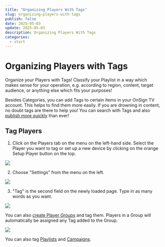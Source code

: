 ```yaml
---
title: "Organizing Players With Tags"
slug: organizing-players-with-tags
publish: false
date: 2025-05-03
update: 2025-05-03
description: Organizing Players With Tags
categories:
  - start
---
```


Organizing Players with Tags
============================

Organize your Players with Tags! Classify your Playlist in a way which makes sense for your operation, e.g. according to region, content, target audience, or anything else which fits your purposes!

Besides Categories, you can add Tags to certain items in your OnSign TV account. This helps to find them more easily. If you are drowning in content, no doubt tags are there to help you! You can search with Tags and also [publish more quickly](/basics-publishing/publish-tag-filtered-content) than ever!

Tag Players
-----------

1. Click on the Players tab on the menu on the left-hand side. Select the Player you want to tag or set up a new device by clicking on the orange Setup Player button on the top.

![](https://static.helpjuice.com/helpjuice_production/uploads/upload/image/23821/direct/1741726010428/image.png)

2. Choose "Settings" from the menu on the left.

![](https://static.helpjuice.com/helpjuice_production/uploads/upload/image/23821/direct/1741726088623/image.png)

3. "Tag" is the second field on the newly loaded page. Type in as many words as you want.

![](https://static.helpjuice.com/helpjuice_production/uploads/upload/image/23821/direct/1731357405979/how-to-use-tags_6.png)

You can also [create Player Groups](/player-groups/how-to-create-player-groups) and tag them. Players in a Group will automatically be assigned any Tag added to the Group.

![](https://static.helpjuice.com/helpjuice_production/uploads/upload/image/23821/direct/1731357450295/how-to-use-tags_7.png)

You can also tag [Playlists](/basics-playlist/organizing-playlists-with-tags) and [Campaigns](/create-your-first-campaign/organizing-campaigns-with-tags).
